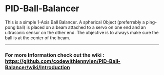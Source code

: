 # PID-Ball-Balancer
 This is a simple 1-Axis Ball Balancer. A spherical Object (preferrebly a ping-pong ball) is placed on a beam attached to a servo on one end and an ultrasonic sensor on the other end. The objective is to always make sure the ball is at the center of the beam.

***

### For more Information check out the wiki : https://github.com/codewithlennylen/PID-Ball-Balancer/wiki/Introduction

